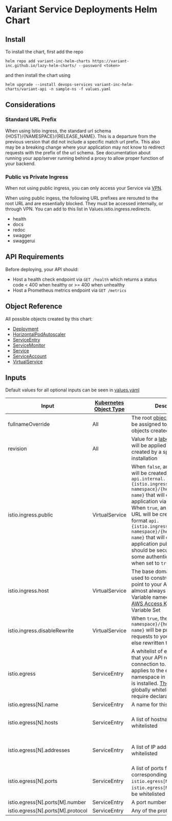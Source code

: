 # Variant Service Deployments Helm Chart

## Install

To install the chart,
first add the repo

`helm repo add variant-inc-helm-charts https://variant-inc.github.io/lazy-helm-charts/ --password <token>`

and then install the chart using

`helm upgrade --install devops-services variant-inc-helm-charts/variant-api -n sample-ns -f values.yaml`

## Considerations

### Standard URL Prefix

When using Istio ingress, the standard url schema {HOST}/{NAMESPACE}/{RELEASE_NAME}.
This is a departure from the previous version that did not include a specific match url prefix.
This also may be a breaking change where your application may not know to redirect requests with the prefix of the url schema. See documentation about running your app/server running behind a proxy to allow proper function of your backend.

### Public vs Private Ingress

When not using public ingress, you can only access your Service via [VPN](https://usxtech.atlassian.net/wiki/spaces/CLOUD/pages/1332445185/How+to+configure+OpenVPN+using+Okta+SSO+to+access+USX+Variant+Resources).

When using public ingess, the following URL prefixes are rerouted to the root URL and are essentially blocked. They must be accessed internally, or through VPN. You can add to this list in Values.istio.ingress.redirects.

- health
- docs
- redoc
- swagger
- swaggerui

## API Requirements

Before deploying, your API should:

- Host a health check endpoint via `GET /health` which returns a status code < 400 when healthy or >= 400 when unhealthy
- Host a Prometheus metrics endpoint via `GET /metrics`

## Object Reference

All possible objects created by this chart:

- [Deployment](https://kubernetes.io/docs/reference/kubernetes-api/workload-resources/deployment-v1/)
- [HorizontalPodAutoscaler](https://kubernetes.io/docs/reference/kubernetes-api/workload-resources/horizontal-pod-autoscaler-v1/)
- [ServiceEntry](https://istio.io/latest/docs/reference/config/networking/service-entry/#ServiceEntry)
- [ServiceMonitor]()
- [Service](https://kubernetes.io/docs/reference/kubernetes-api/service-resources/service-v1/)
- [ServiceAccount](https://kubernetes.io/docs/reference/kubernetes-api/authentication-resources/service-account-v1/)
- [VirtualService](https://istio.io/latest/docs/reference/config/networking/virtual-service/#VirtualService)

## Inputs

Default values for all optional inputs can be seen in [values.yaml](values.yaml)

| Input | [Kubernetes Object Type](https://kubernetes.io/docs/concepts/overview/working-with-objects/kubernetes-objects/) | Description | Required | Default Value |
| - | - | - | - | - |
| fullnameOverride | All | The root [object name](https://kubernetes.io/docs/concepts/overview/working-with-objects/names/) that will be assigned to all Kubernetes objects created by this chart | [x] | |
| revision | All | Value for a [label](https://kubernetes.io/docs/concepts/overview/working-with-objects/labels/) `revision` that will be applied to all objects created by a specific chart installation | [x] | |
| istio.ingress.public | VirtualService | When `false`, an internal URL will be created with the format `api.internal.{istio.ingress.host}/{target-namespace}/{helm-release-name}` that will expose your application via OpenVPN-only. When `true`, an additional public URL will be created with the format `api.{istio.ingress.host}/{target-namespace}/{helm-release-name}` that will expose your application publicly. This API should be secured behind some authentication method when set to `true`.  | [ ] | `false` |
| istio.ingress.host | VirtualService | The base domain that will be used to construct URLs that point to your API. This should almost always be the Octopus Variable named `DOMAIN` in the [AWS Access Keys](https://octopus.apps.ops-drivevariant.com/app#/Spaces-22/library/variables/LibraryVariableSets-121?activeTab=variables) Octopus Variable Set  | [ ] | ops-drivevariant.com |
| istio.ingress.disableRewrite | VirtualService | When `true`, the path `/{target-namespace}/{helm-release-name}` will be preserved in requests to your application, else rewritten to `/` when `false` | [ ] | `false` |
| istio.egress | ServiceEntry | A whitelist of external services that your API requires connection to. The whitelist applies to the entire namespace in which this chart is installed. [These services](https://github.com/variant-inc/iaac-eks/blob/master/scripts/istio/service-entries.eps#L8) are globally whitelisted and do not require declaration. | [ ] | [] |
| istio.egress[N].name | ServiceEntry | A name for this whitelist entry | [x] | |
| istio.egress[N].hosts | ServiceEntry | A list of hostnames to be whitelisted  | One or both istio.egress[N].hosts and istio.egress[N].addresses must be specified | [] |
| istio.egress[N].addresses | ServiceEntry | A list of IP addresses to be whitelisted | One or both istio.egress[N].hosts and istio.egress[N].addresses must be specified | [] |
| istio.egress[N].ports | ServiceEntry | A list of ports for the corresponding `istio.egress[N].hosts` or `istio.egress[N].addresses` to be whitelisted | [x] | [] |
| istio.egress[N].ports[M].number | ServiceEntry | A port number | [x] | |
| istio.egress[N].ports[M].protocol | ServiceEntry | Any of the protocols listed [here](https://istio.io/latest/docs/reference/config/networking/gateway/#Port) | [x] | |